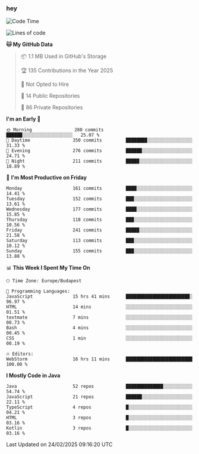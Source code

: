 ### hey

<!--START_SECTION:waka-->
![Code Time](http://img.shields.io/badge/Code%20Time-1%2C104%20hrs%2042%20mins-blue)

![Lines of code](https://img.shields.io/badge/From%20Hello%20World%20I%27ve%20Written-1.8%20million%20lines%20of%20code-blue)

**🐱 My GitHub Data** 

> 📦 1.1 MB Used in GitHub's Storage 
 > 
> 🏆 135 Contributions in the Year 2025
 > 
> 🚫 Not Opted to Hire
 > 
> 📜 14 Public Repositories 
 > 
> 🔑 86 Private Repositories 
 > 
**I'm an Early 🐤** 

```text
🌞 Morning                280 commits         ██████░░░░░░░░░░░░░░░░░░░   25.07 % 
🌆 Daytime                350 commits         ████████░░░░░░░░░░░░░░░░░   31.33 % 
🌃 Evening                276 commits         ██████░░░░░░░░░░░░░░░░░░░   24.71 % 
🌙 Night                  211 commits         █████░░░░░░░░░░░░░░░░░░░░   18.89 % 
```
📅 **I'm Most Productive on Friday** 

```text
Monday                   161 commits         ████░░░░░░░░░░░░░░░░░░░░░   14.41 % 
Tuesday                  152 commits         ███░░░░░░░░░░░░░░░░░░░░░░   13.61 % 
Wednesday                177 commits         ████░░░░░░░░░░░░░░░░░░░░░   15.85 % 
Thursday                 118 commits         ███░░░░░░░░░░░░░░░░░░░░░░   10.56 % 
Friday                   241 commits         █████░░░░░░░░░░░░░░░░░░░░   21.58 % 
Saturday                 113 commits         ███░░░░░░░░░░░░░░░░░░░░░░   10.12 % 
Sunday                   155 commits         ███░░░░░░░░░░░░░░░░░░░░░░   13.88 % 
```


📊 **This Week I Spent My Time On** 

```text
🕑︎ Time Zone: Europe/Budapest

💬 Programming Languages: 
JavaScript               15 hrs 41 mins      ████████████████████████░   96.97 % 
HTML                     14 mins             ░░░░░░░░░░░░░░░░░░░░░░░░░   01.51 % 
textmate                 7 mins              ░░░░░░░░░░░░░░░░░░░░░░░░░   00.73 % 
Bash                     4 mins              ░░░░░░░░░░░░░░░░░░░░░░░░░   00.45 % 
CSS                      1 min               ░░░░░░░░░░░░░░░░░░░░░░░░░   00.19 % 

🔥 Editors: 
WebStorm                 16 hrs 11 mins      █████████████████████████   100.00 % 
```

**I Mostly Code in Java** 

```text
Java                     52 repos            ██████████████░░░░░░░░░░░   54.74 % 
JavaScript               21 repos            ██████░░░░░░░░░░░░░░░░░░░   22.11 % 
TypeScript               4 repos             █░░░░░░░░░░░░░░░░░░░░░░░░   04.21 % 
HTML                     3 repos             █░░░░░░░░░░░░░░░░░░░░░░░░   03.16 % 
Kotlin                   3 repos             █░░░░░░░░░░░░░░░░░░░░░░░░   03.16 % 
```




 Last Updated on 24/02/2025 09:16:20 UTC
<!--END_SECTION:waka-->
